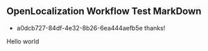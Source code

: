 ## OpenLocalization Workflow Test MarkDown
* a0dcb727-84df-4e32-8b26-6ea444aefb5e 
thanks!

Hello world